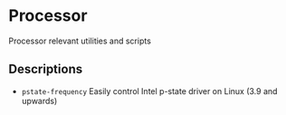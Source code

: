 # Processor
Processor relevant utilities and scripts

## Descriptions ##
- `pstate-frequency` Easily control Intel p-state driver on Linux (3.9 and upwards)
